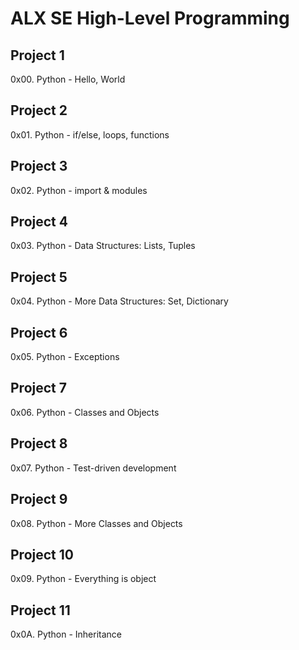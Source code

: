 # ALX SE High-Level Programming
## Project 1
  0x00. Python - Hello, World
## Project 2
  0x01. Python - if/else, loops, functions
## Project 3
  0x02. Python - import & modules
## Project 4
  0x03. Python - Data Structures: Lists, Tuples
## Project 5
  0x04. Python - More Data Structures: Set, Dictionary
## Project 6
  0x05. Python - Exceptions
## Project 7
  0x06. Python - Classes and Objects
## Project 8
  0x07. Python - Test-driven development
## Project 9
   0x08. Python - More Classes and Objects
## Project 10
  0x09. Python - Everything is object
## Project 11
  0x0A. Python - Inheritance